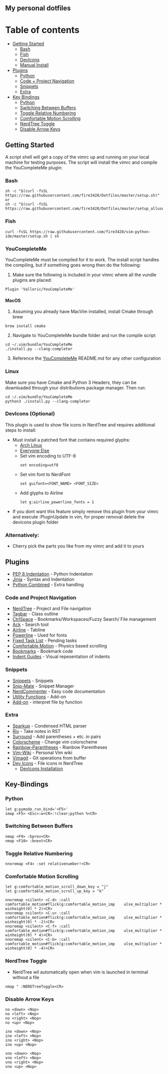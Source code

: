 ## My personal dotfiles



Table of contents
=================
  * [Getting Started](#getting-started)
    * [Bash](#bash)
    * [Fish](#fish)
    * [DevIcons](#devicons-optional)
    * [Manual Install](#alternatively)
  * [Plugins](#plugins)
    * [Python](#python)
    * [Code + Project Navigation](#code-and-project-navigation)
    * [Snippets](#snippets)
    * [Extra](#extra)
  * [Key Bindings](#key-bindings)
    * [Python](#python)
    * [Switching Between Buffers](#switching-between-buffers)
    * [Toggle Relative Numbering](#toggle-relative-numbering)
    * [Comfortable Motion Scrolling](#comfortable-motion-scrolling)
    * [NerdTree Toggle](#nerdtree-toggle)
    * [Disable Arrow Keys](#disable-arrow-keys)
  
## Getting Started

A script shell will get a copy of the vimrc up and running on your local machine for testing purposes. The script will install the vimrc and compile the YouCompleteMe plugin:
### Bash 
```
sh -c "$(curl -fsSL https://raw.githubusercontent.com/fire3420/Dotfiles/master/setup.sh)"
or
sh -c "$(curl -fsSL https://raw.githubusercontent.com/fire3420/Dotfiles/master/setup_alluser.sh)"

```
### Fish
```
curl -fsSL https://raw.githubusercontent.com/fire3420/vim-python-ide/master/setup.sh | sh       
```
### YouCompleteMe
YouCompleteMe must be compiled for it to work. The install script handles the compiling, but if something goes wrong then do the following:

1. Make sure the following is included in your vimrc where all the vundle plugins are placed:
```
Plugin 'Valloric/YouCompleteMe'
```

#### MacOS
1. Assuming you already have MacVim installed, install Cmake through brew
```
brew install cmake
```
2. Navigate to YouCompleteMe bundle folder and run the compile script
```
cd ~/.vim/bundle/YouCompleteMe
./install.py --clang-completer
```
3. Reference the [YouCompleteMe](https://github.com/ycm-core/YouCompleteMe) README.md for any other configuration

### Linux
Make sure you have Cmake and Python 3 Headers, they can be downloaded through your distributions package manager. Then run:
```
cd ~/.vim/bundle/YouCompleteMe
python3 ./install.py --clang-completer
```

### DevIcons (Optional)
This plugin is used to show file icons in NerdTree and requires additional steps to install:
* Must install a patched font that contains required glyphs: 
    * [Arch Linux](https://aur.archlinux.org/packages/nerd-fonts-complete/)
    * [Everyone Else](https://github.com/ryanoasis/nerd-fonts/tree/master/patched-fonts)
  * Set vim encoding to UTF-8
    ```
    set encoding=utf8
    ```
  * Set vim font to NerdFont
    ```
    set guifont=<FONT_NAME> <FONT_SIZE>
    ```
  * Add glyphs to Airline
    ```
    let g:airline_powerline_fonts = 1
* If you dont want this feature simply remove this plugin from your vimrc and execute :PluginUpdate in vim, for proper removal delete the devicons plugin folder

### Alternatively:
* Cherry pick the parts you like from my vimrc and add it to yours

## Plugins
* [PEP 8 Indentation](https://github.com/Vimjas/vim-python-pep8-indent) - Python Indentation
* [Jinja](https://github.com/lepture/vim-jinja) - Syntax and Indentation
* [Python Combined](https://github.com/mitsuhiko/vim-python-combined) - Extra handling


### Code and Project Navigation
* [NerdTree](https://github.com/scrooloose/nerdtree) - Project and File navigation
* [Tagbar](https://github.com/majutsushi/tagbar) - Class outline
* [CtrlSpace](https://github.com/vim-ctrlspace/vim-ctrlspace) - Bookmarks/Workspaces/Fuzzy Search/ File management
* [Ack](https://github.com/mileszs/ack.vim) - Search tool
* [Airline](https://github.com/vim-airline/vim-airline) - Tabline
* [Powerline](https://github.com/powerline/powerline) - Used for fonts
* [Fixed Task List](https://github.com/fisadev/FixedTaskList.vim) - Pending tasks
* [Comfortable Motion](https://github.com/yuttie/comfortable-motion.vim) - Physics based scrolling
* [Bookmarks](https://github.com/MattesGroeger/vim-bookmarks) - Bookmark code
* [Indent Guides](https://github.com/nathanaelkane/vim-indent-guides) - Visual repesentation of indents

### Snippets
* [Snippets](https://github.com/honza/vim-snippets) - Snippets
* [Snip-Mate](https://github.com/garbas/vim-snipmate) - Snippet Manager
* [NerdCommenter](https://github.com/scrooloose/nerdcommenter) - Easy code documentation
* [Utility Functions](https://github.com/tomtom/tlib_vim) - Add-on
* [Add-on](https://github.com/MarcWeber/vim-addon-mw-utils) - interpret file by function

### Extra 
* [Sparkup](https://github.com/rstacruz/sparkup) - Condensed HTML parser
* [Riv](https://github.com/Rykka/riv.vim) - Take notes in RST
* [Surround](https://github.com/tpope/vim-surround) - Add parentheses + etc. in pairs
* [Colorscheme](https://github.com/flazz/vim-colorschemes) - Change vim colorscheme
* [Rainbow-Parantheses](https://github.com/kien/rainbow_parentheses.vim) - Rianbow Parentheses
* [Vim-Wiki](https://github.com/vimwiki/vimwiki) - Personal Vim wiki
* [Vimagit](https://github.com/jreybert/vimagit) - Git operations from buffer
* [Dev Icons](https://github.com/ryanoasis/vim-devicons) - File icons in NerdTree
  * [DevIcons Installation](#devicons-optional)

## Key-Bindings
### Python 
```
let g:pymode_run_bind='<F5>'
imap <F5> <Esc>:w<CR>:!clear;python %<CR>
```
### Switching Between Buffers
```
nmap <F9> :bprev<CR>
nmap <F10> :bnext<CR>
```
### Toggle Relative Numbering
```
nnoremap <F4> :set relativenumber!<CR>
```
### Comfortable Motion Scrolling
```
let g:comfortable_motion_scroll_down_key = "j"
let g:comfortable_motion_scroll_up_key = "k"  
```
```
nnoremap <silent> <C-d> :call comfortable_motion#flick(g:comfortable_motion_imp    ulse_multiplier * winheight(0) * 2)<CR>
nnoremap <silent> <C-u> :call comfortable_motion#flick(g:comfortable_motion_imp    ulse_multiplier * winheight(0) * -2)<CR>
nnoremap <silent> <C-f> :call comfortable_motion#flick(g:comfortable_motion_imp    ulse_multiplier * winheight(0) * 4)<CR>
nnoremap <silent> <C-b> :call comfortable_motion#flick(g:comfortable_motion_imp    ulse_multiplier * winheight(0) * -4)<CR>
```

### NerdTree Toggle
* NerdTree wil automatically open when vim is launched in terminal without a file
```
nmap " :NERDTreeToggle<CR>
```
### Disable Arrow Keys
```
no <down> <Nop>
no <left> <Nop>
no <right> <Nop>
no <up> <Nop>

ino <down> <Nop>
ino <left> <Nop>
ino <right> <Nop>
ino <up> <Nop>
                                                                               
vno <down> <Nop>
vno <left> <Nop>
vno <right> <Nop>
vno <up> <Nop>
```

